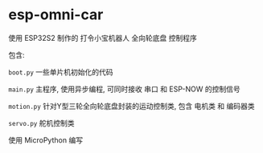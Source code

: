 # esp-omni-car 

使用 ESP32S2 制作的 打令小宝机器人 全向轮底盘 控制程序

包含:

`boot.py` 一些单片机初始化的代码

`main.py` 主程序, 使用异步编程, 可同时接收 串口 和 ESP-NOW 的控制信号

`motion.py` 针对Y型三轮全向轮底盘封装的运动控制类, 包含 电机类 和 编码器类

`servo.py` 舵机控制类

使用 MicroPython 编写
